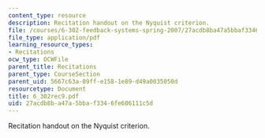 ```yaml
---
content_type: resource
description: Recitation handout on the Nyquist criterion.
file: /courses/6-302-feedback-systems-spring-2007/27acdb8ba47a5bbaf3346fe606111c5d_6_302rec9.pdf
file_type: application/pdf
learning_resource_types:
- Recitations
ocw_type: OCWFile
parent_title: Recitations
parent_type: CourseSection
parent_uid: 5667c63a-09ff-e158-1e89-d49a0035050d
resourcetype: Document
title: 6_302rec9.pdf
uid: 27acdb8b-a47a-5bba-f334-6fe606111c5d
---
```

Recitation handout on the Nyquist criterion.

